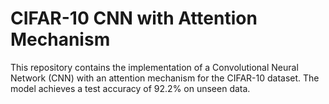 # CIFAR-10 CNN with Attention Mechanism

This repository contains the implementation of a Convolutional Neural Network (CNN) with an attention mechanism for the CIFAR-10 dataset. The model achieves a test accuracy of 92.2% on unseen data.
